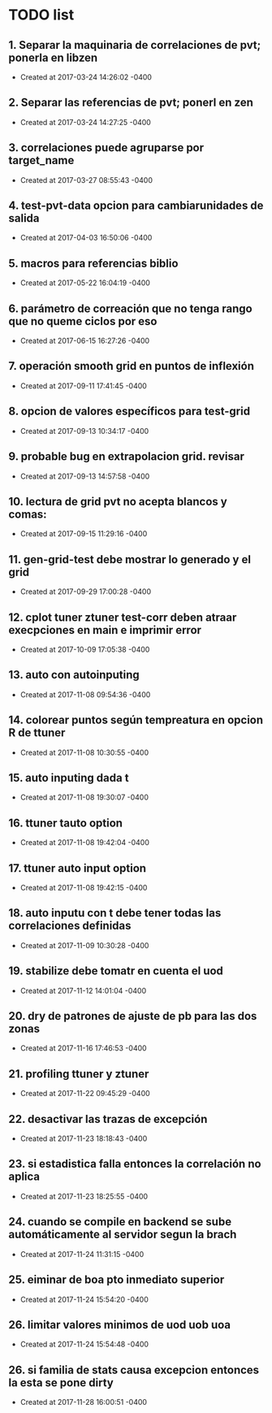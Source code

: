 # TODO list
## 1. Separar la maquinaria de correlaciones de pvt; ponerla en libzen
- Created at   2017-03-24 14:26:02 -0400

## 2. Separar las referencias de pvt; ponerl en zen
- Created at   2017-03-24 14:27:25 -0400

## 3. correlaciones puede agruparse por target_name
- Created at   2017-03-27 08:55:43 -0400

## 4. test-pvt-data opcion para cambiarunidades de salida
- Created at   2017-04-03 16:50:06 -0400

## 5. macros para referencias biblio
- Created at   2017-05-22 16:04:19 -0400

## 6. parámetro de correación que no tenga rango que no queme ciclos por eso
- Created at   2017-06-15 16:27:26 -0400

## 7. operación smooth grid en puntos de inflexión
- Created at   2017-09-11 17:41:45 -0400

## 8. opcion de valores específicos para test-grid
- Created at   2017-09-13 10:34:17 -0400

## 9. probable bug en extrapolacion grid. revisar
- Created at   2017-09-13 14:57:58 -0400

## 10. lectura de grid pvt no acepta blancos y comas:
- Created at   2017-09-15 11:29:16 -0400

## 11. gen-grid-test debe mostrar lo generado y el grid
- Created at   2017-09-29 17:00:28 -0400

## 12. cplot tuner ztuner test-corr deben atraar execpciones en main  e imprimir error
- Created at   2017-10-09 17:05:38 -0400

## 13. auto con autoinputing
- Created at   2017-11-08 09:54:36 -0400

## 14. colorear puntos según tempreatura en opcion R de ttuner
- Created at   2017-11-08 10:30:55 -0400

## 15. auto inputing dada t
- Created at   2017-11-08 19:30:07 -0400

## 16. ttuner tauto option
- Created at   2017-11-08 19:42:04 -0400

## 17. ttuner auto input option
- Created at   2017-11-08 19:42:15 -0400

## 18. auto inputu con t debe tener todas las correlaciones definidas
- Created at   2017-11-09 10:30:28 -0400

## 19. stabilize debe tomatr en cuenta el uod
- Created at   2017-11-12 14:01:04 -0400

## 20. dry de patrones de ajuste de pb para las dos zonas
- Created at   2017-11-16 17:46:53 -0400

## 21. profiling ttuner y ztuner
- Created at   2017-11-22 09:45:29 -0400

## 22. desactivar las trazas de excepción
- Created at   2017-11-23 18:18:43 -0400

## 23. si estadistica falla entonces la correlación no aplica
- Created at   2017-11-23 18:25:55 -0400

## 24. cuando se compile en backend se sube automáticamente al servidor segun la brach
- Created at   2017-11-24 11:31:15 -0400

## 25. eiminar de boa pto inmediato superior
- Created at   2017-11-24 15:54:20 -0400

## 26. limitar valores minimos de uod uob uoa
- Created at   2017-11-24 15:54:48 -0400

## 26. si familia de stats causa excepcion entonces la esta se pone dirty
- Created at   2017-11-28 16:00:51 -0400

